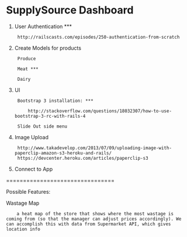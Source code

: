 SupplySource Dashboard
================================

1) User Authentication ***
		
		http://railscasts.com/episodes/250-authentication-from-scratch
	
2) Create Models for products
		
		Produce
		
		Meat ***
		
		Dairy

3) UI
		
		Bootstrap 3 installation: ***
		
			http://stackoverflow.com/questions/18032307/how-to-use-bootstrap-3-rc-with-rails-4
		
		Slide Out side menu

4) Image Upload

		http://www.takadevelop.com/2013/07/09/uploading-image-with-paperclip-amazon-s3-heroku-and-rails/
		https://devcenter.heroku.com/articles/paperclip-s3

5) Connect to App

================================

Possible Features:

Wastage Map

		a heat map of the store that shows where the most wastage is coming from (so that the manager can adjust prices accordingly). We can accomplish this with data from Supermarket API, which gives location info

		
